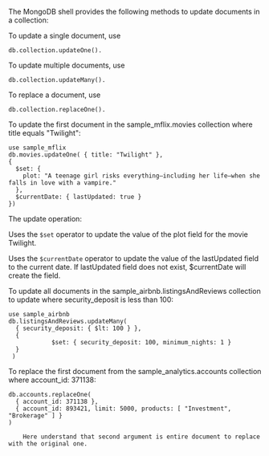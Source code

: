 The MongoDB shell provides the following methods to update documents in a collection:

To update a single document, use 
```
db.collection.updateOne().
```
To update multiple documents, use 
```
db.collection.updateMany().
```
To replace a document, use 
```
db.collection.replaceOne().
```


To update the first document in the sample_mflix.movies collection where title equals "Twilight":
```
use sample_mflix
db.movies.updateOne( { title: "Twilight" },
{
  $set: {
    plot: "A teenage girl risks everything–including her life–when she falls in love with a vampire."
  },
  $currentDate: { lastUpdated: true }
})
```
The update operation:

Uses the ```$set``` operator to update the value of the plot field for the movie Twilight.

Uses the ```$currentDate``` operator to update the value of the lastUpdated field to the current date. If lastUpdated field does not exist, $currentDate will create the field.




To update all documents in the sample_airbnb.listingsAndReviews collection to update where security_deposit is less than 100:
```
use sample_airbnb
db.listingsAndReviews.updateMany(
  { security_deposit: { $lt: 100 } },
  {
            $set: { security_deposit: 100, minimum_nights: 1 }
  }
 )
```


To replace the first document from the sample_analytics.accounts collection where account_id: 371138:
```
db.accounts.replaceOne(
  { account_id: 371138 },
  { account_id: 893421, limit: 5000, products: [ "Investment", "Brokerage" ] }
)
```

        Here understand that second argument is entire document to replace with the original one.

